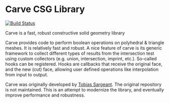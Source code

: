 # Carve CSG Library

[![Build Status](https://ci.appveyor.com/api/projects/status/github/dyollb/carve?branch=master&svg=true)](//https://github.com/dyollb/carve)

Carve is a fast, robust constructive solid geometry library

Carve provides code to perform boolean operations on polyhedral & triangle meshes.
It is relatively fast and robust. A nice feature of carve is its generic framework to 
collect different types of results from the intersection test using custom collectors 
(e.g. union, intersection, imprint, etc.).
So-called hooks can be registered. Hooks are callbacks that receive the original face, and the new (cut) face, allowing user
defined operations like interpolation from input to output.

Carve was originally developed by [Tobias Sargeant](https://github.com/folded/carve). The original repository is not maintained.
This is an attempt to modernize the library, and eventually improve performance and robustness.
